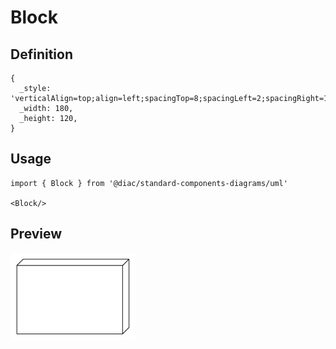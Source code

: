 # Block

## Definition

```
{
  _style: 'verticalAlign=top;align=left;spacingTop=8;spacingLeft=2;spacingRight=12;shape=cube;size=10;direction=south;fontStyle=4;html=1;whiteSpace=wrap;',
  _width: 180,
  _height: 120,
}
```

## Usage

```
import { Block } from '@diac/standard-components-diagrams/uml'

<Block/>
```

## Preview

<img src="./block.png" width="200"/>
